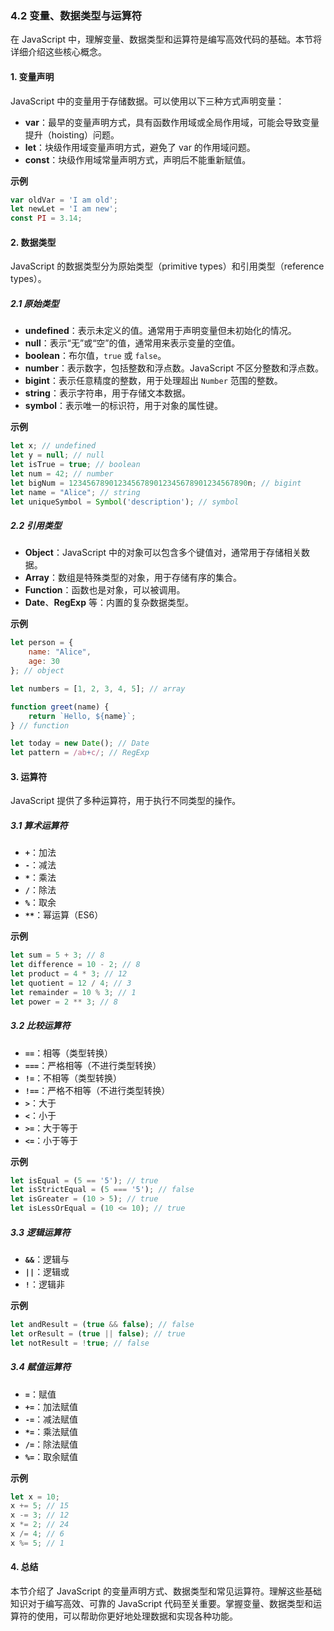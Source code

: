 ### 4.2 变量、数据类型与运算符

在 JavaScript 中，理解变量、数据类型和运算符是编写高效代码的基础。本节将详细介绍这些核心概念。

#### 1. 变量声明

JavaScript 中的变量用于存储数据。可以使用以下三种方式声明变量：

- **var**：最早的变量声明方式，具有函数作用域或全局作用域，可能会导致变量提升（hoisting）问题。
- **let**：块级作用域变量声明方式，避免了 var 的作用域问题。
- **const**：块级作用域常量声明方式，声明后不能重新赋值。

**示例**

```javascript
var oldVar = 'I am old';
let newLet = 'I am new';
const PI = 3.14;
```

#### 2. 数据类型

JavaScript 的数据类型分为原始类型（primitive types）和引用类型（reference types）。

##### **2.1 原始类型**

- **undefined**：表示未定义的值。通常用于声明变量但未初始化的情况。
- **null**：表示“无”或“空”的值，通常用来表示变量的空值。
- **boolean**：布尔值，`true` 或 `false`。
- **number**：表示数字，包括整数和浮点数。JavaScript 不区分整数和浮点数。
- **bigint**：表示任意精度的整数，用于处理超出 `Number` 范围的整数。
- **string**：表示字符串，用于存储文本数据。
- **symbol**：表示唯一的标识符，用于对象的属性键。

**示例**

```javascript
let x; // undefined
let y = null; // null
let isTrue = true; // boolean
let num = 42; // number
let bigNum = 1234567890123456789012345678901234567890n; // bigint
let name = "Alice"; // string
let uniqueSymbol = Symbol('description'); // symbol
```

##### **2.2 引用类型**

- **Object**：JavaScript 中的对象可以包含多个键值对，通常用于存储相关数据。
- **Array**：数组是特殊类型的对象，用于存储有序的集合。
- **Function**：函数也是对象，可以被调用。
- **Date**、**RegExp** 等：内置的复杂数据类型。

**示例**

```javascript
let person = {
    name: "Alice",
    age: 30
}; // object

let numbers = [1, 2, 3, 4, 5]; // array

function greet(name) {
    return `Hello, ${name}`;
} // function

let today = new Date(); // Date
let pattern = /ab+c/; // RegExp
```

#### 3. 运算符

JavaScript 提供了多种运算符，用于执行不同类型的操作。

##### **3.1 算术运算符**

- **`+`**：加法
- **`-`**：减法
- **`*`**：乘法
- **`/`**：除法
- **`%`**：取余
- **`**`**：幂运算（ES6）

**示例**

```javascript
let sum = 5 + 3; // 8
let difference = 10 - 2; // 8
let product = 4 * 3; // 12
let quotient = 12 / 4; // 3
let remainder = 10 % 3; // 1
let power = 2 ** 3; // 8
```

##### **3.2 比较运算符**

- **`==`**：相等（类型转换）
- **`===`**：严格相等（不进行类型转换）
- **`!=`**：不相等（类型转换）
- **`!==`**：严格不相等（不进行类型转换）
- **`>`**：大于
- **`<`**：小于
- **`>=`**：大于等于
- **`<=`**：小于等于

**示例**

```javascript
let isEqual = (5 == '5'); // true
let isStrictEqual = (5 === '5'); // false
let isGreater = (10 > 5); // true
let isLessOrEqual = (10 <= 10); // true
```

##### **3.3 逻辑运算符**

- **`&&`**：逻辑与
- **`||`**：逻辑或
- **`!`**：逻辑非

**示例**

```javascript
let andResult = (true && false); // false
let orResult = (true || false); // true
let notResult = !true; // false
```

##### **3.4 赋值运算符**

- **`=`**：赋值
- **`+=`**：加法赋值
- **`-=`**：减法赋值
- **`*=`**：乘法赋值
- **`/=`**：除法赋值
- **`%=`**：取余赋值

**示例**

```javascript
let x = 10;
x += 5; // 15
x -= 3; // 12
x *= 2; // 24
x /= 4; // 6
x %= 5; // 1
```

#### 4. 总结

本节介绍了 JavaScript 的变量声明方式、数据类型和常见运算符。理解这些基础知识对于编写高效、可靠的 JavaScript 代码至关重要。掌握变量、数据类型和运算符的使用，可以帮助你更好地处理数据和实现各种功能。